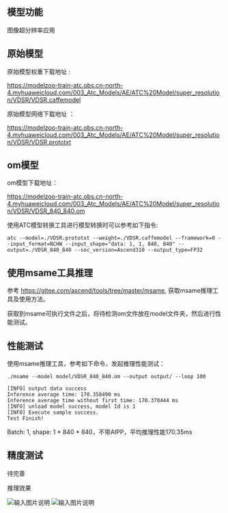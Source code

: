 ## 模型功能

图像超分辨率应用

## 原始模型

原始模型权重下载地址 :

https://modelzoo-train-atc.obs.cn-north-4.myhuaweicloud.com/003_Atc_Models/AE/ATC%20Model/super_resolution/VDSR/VDSR.caffemodel

原始模型网络下载地址 ：

https://modelzoo-train-atc.obs.cn-north-4.myhuaweicloud.com/003_Atc_Models/AE/ATC%20Model/super_resolution/VDSR/VDSR.prototxt


## om模型

om模型下载地址：

https://modelzoo-train-atc.obs.cn-north-4.myhuaweicloud.com/003_Atc_Models/AE/ATC%20Model/super_resolution/VDSR/VDSR_840_840.om

使用ATC模型转换工具进行模型转换时可以参考如下指令:

```
atc --model=./VDSR.prototxt --weight=./VDSR.caffemodel --framework=0 --input_format=NCHW --input_shape="data: 1, 1, 840, 840" --output=./VDSR_840_840 --soc_version=Ascend310 --output_type=FP32
```

## 使用msame工具推理

参考 https://gitee.com/ascend/tools/tree/master/msame, 获取msame推理工具及使用方法。

获取到msame可执行文件之后，将待检测om文件放在model文件夹，然后进行性能测试。

## 性能测试

使用msame推理工具，参考如下命令，发起推理性能测试： 

```
./msame --model model/VDSR_840_840.om --output output/ --loop 100
```

```
[INFO] output data success
Inference average time: 170.358490 ms
Inference average time without first time: 170.370444 ms
[INFO] unload model success, model Id is 1
[INFO] Execute sample success.
Test Finish!
```

Batch: 1, shape: 1 * 840 * 840，不带AIPP，平均推理性能170.35ms

## 精度测试

待完善

推理效果

![输入图片说明](https://images.gitee.com/uploads/images/2021/0204/135657_99d233ed_8070502.png "head_GT_bicubic.png")
![输入图片说明](https://images.gitee.com/uploads/images/2021/0204/135706_11202b9e_8070502.png "head_GT_VDSR.png")